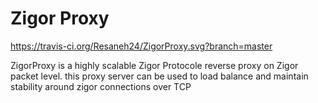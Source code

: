 # Zigor Proxy
https://travis-ci.org/Resaneh24/ZigorProxy.svg?branch=master

ZigorProxy is a highly scalable Zigor Protocole reverse proxy on Zigor packet level.
this proxy server can be used to load balance and maintain stability around zigor connections over TCP
